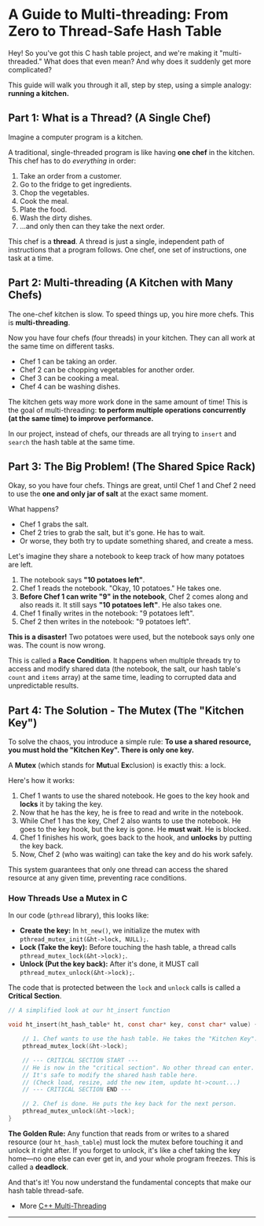 # A Guide to Multi-threading: From Zero to Thread-Safe Hash Table

Hey! So you've got this C hash table project, and we're making it "multi-threaded." What does that even mean? And why does it suddenly get more complicated?

This guide will walk you through it all, step by step, using a simple analogy: **running a kitchen.**

## Part 1: What is a Thread? (A Single Chef)

Imagine a computer program is a kitchen.

A traditional, single-threaded program is like having **one chef** in the kitchen. This chef has to do *everything* in order:
1.  Take an order from a customer.
2.  Go to the fridge to get ingredients.
3.  Chop the vegetables.
4.  Cook the meal.
5.  Plate the food.
6.  Wash the dirty dishes.
7.  ...and only then can they take the next order.

This chef is a **thread**. A thread is just a single, independent path of instructions that a program follows. One chef, one set of instructions, one task at a time.

## Part 2: Multi-threading (A Kitchen with Many Chefs)

The one-chef kitchen is slow. To speed things up, you hire more chefs. This is **multi-threading**.

Now you have four chefs (four threads) in your kitchen. They can all work at the same time on different tasks.
*   Chef 1 can be taking an order.
*   Chef 2 can be chopping vegetables for another order.
*   Chef 3 can be cooking a meal.
*   Chef 4 can be washing dishes.

The kitchen gets way more work done in the same amount of time! This is the goal of multi-threading: **to perform multiple operations concurrently (at the same time) to improve performance.**

In our project, instead of chefs, our threads are all trying to `insert` and `search` the hash table at the same time.

## Part 3: The Big Problem! (The Shared Spice Rack)

Okay, so you have four chefs. Things are great, until Chef 1 and Chef 2 need to use the **one and only jar of salt** at the exact same moment.

What happens?
*   Chef 1 grabs the salt.
*   Chef 2 tries to grab the salt, but it's gone. He has to wait.
*   Or worse, they both try to update something shared, and create a mess.

Let's imagine they share a notebook to keep track of how many potatoes are left.
1.  The notebook says **"10 potatoes left"**.
2.  Chef 1 reads the notebook. "Okay, 10 potatoes." He takes one.
3.  **Before Chef 1 can write "9" in the notebook**, Chef 2 comes along and also reads it. It still says **"10 potatoes left"**. He also takes one.
4.  Chef 1 finally writes in the notebook: "9 potatoes left".
5.  Chef 2 then writes in the notebook: "9 potatoes left".

**This is a disaster!** Two potatoes were used, but the notebook says only one was. The count is now wrong.

This is called a **Race Condition**. It happens when multiple threads try to access and modify shared data (the notebook, the salt, our hash table's `count` and `items` array) at the same time, leading to corrupted data and unpredictable results.

## Part 4: The Solution - The Mutex (The "Kitchen Key")

To solve the chaos, you introduce a simple rule: **To use a shared resource, you must hold the "Kitchen Key". There is only one key.**

A **Mutex** (which stands for **Mut**ual **Ex**clusion) is exactly this: a lock.

Here's how it works:
1.  Chef 1 wants to use the shared notebook. He goes to the key hook and **locks** it by taking the key.
2.  Now that he has the key, he is free to read and write in the notebook.
3.  While Chef 1 has the key, Chef 2 also wants to use the notebook. He goes to the key hook, but the key is gone. He **must wait**. He is blocked.
4.  Chef 1 finishes his work, goes back to the hook, and **unlocks** by putting the key back.
5.  Now, Chef 2 (who was waiting) can take the key and do his work safely.

This system guarantees that only one thread can access the shared resource at any given time, preventing race conditions.

### How Threads Use a Mutex in C

In our code (`pthread` library), this looks like:

*   **Create the key:** In `ht_new()`, we initialize the mutex with `pthread_mutex_init(&ht->lock, NULL);`.
*   **Lock (Take the key):** Before touching the hash table, a thread calls `pthread_mutex_lock(&ht->lock);`.
*   **Unlock (Put the key back):** After it's done, it MUST call `pthread_mutex_unlock(&ht->lock);`.

The code that is protected between the `lock` and `unlock` calls is called a **Critical Section**.

```c
// A simplified look at our ht_insert function

void ht_insert(ht_hash_table* ht, const char* key, const char* value) {

    // 1. Chef wants to use the hash table. He takes the "Kitchen Key".
    pthread_mutex_lock(&ht->lock);

    // --- CRITICAL SECTION START ---
    // He is now in the "critical section". No other thread can enter.
    // It's safe to modify the shared hash table here.
    // (Check load, resize, add the new item, update ht->count...)
    // --- CRITICAL SECTION END ---

    // 2. Chef is done. He puts the key back for the next person.
    pthread_mutex_unlock(&ht->lock);
}
```

**The Golden Rule:** Any function that reads from or writes to a shared resource (our `ht_hash_table`) must lock the mutex before touching it and unlock it right after. If you forget to unlock, it's like a chef taking the key home—no one else can ever get in, and your whole program freezes. This is called a **deadlock**.

And that's it! You now understand the fundamental concepts that make our hash table thread-safe.

- More [C++ Multi-Threading](https://medium.com/nerd-for-tech/hands-on-multithreading-with-c-01-overview-e29087ebeadb)
---